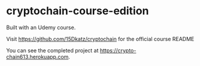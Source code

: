 # cryptochain-course-edition
Built with an Udemy course.  

Visit https://github.com/15Dkatz/cryptochain for the official course README

You can see the completed project at https://crypto-chain613.herokuapp.com.




